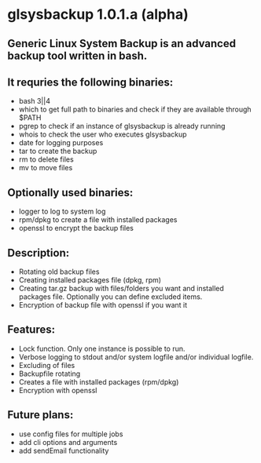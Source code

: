 glsysbackup 1.0.1.a (alpha)
============================
Generic Linux System Backup is an advanced backup tool written in bash.
-----------------------------------------------------------------------


It requries the following binaries:
-----------------------------------
- bash 3||4
- which to get full path to binaries and check if they are available through $PATH
- pgrep to check if an instance of glsysbackup is already running
- whois to check the user who executes glsysbackup
- date for logging purposes
- tar to create the backup
- rm to delete files
- mv to move files


Optionally used binaries:
-------------------------
- logger to log to system log
- rpm/dpkg to create a file with installed packages
- openssl to encrypt the backup files


Description:
------------
- Rotating old backup files
- Creating installed packages file (dpkg, rpm)
- Creating tar.gz backup with files/folders you want and installed packages file. Optionally you can define excluded items.
- Encryption of backup file with openssl if you want it


Features:
---------
- Lock function. Only one instance is possible to run.
- Verbose logging to stdout and/or system logfile and/or individual logfile.
- Excluding of files
- Backupfile rotating
- Creates a file with installed packages (rpm/dpkg)
- Encryption with openssl


Future plans:
-------------
- use config files for multiple jobs
- add cli options and arguments
- add sendEmail functionality
